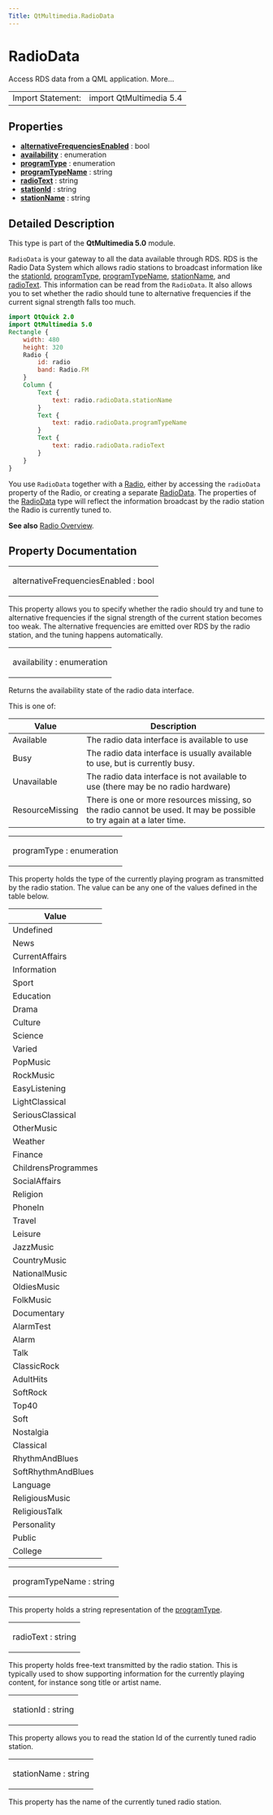 ```yaml
---
Title: QtMultimedia.RadioData
---
```

        
RadioData
=========

<span class="subtitle"></span>
Access RDS data from a QML application. More...

|                   |                         |
|-------------------|-------------------------|
| Import Statement: | import QtMultimedia 5.4 |

<span id="properties"></span>
Properties
----------

-   ****[alternativeFrequenciesEnabled](#alternativeFrequenciesEnabled-prop)**** : bool
-   ****[availability](#availability-prop)**** : enumeration
-   ****[programType](#programType-prop)**** : enumeration
-   ****[programTypeName](#programTypeName-prop)**** : string
-   ****[radioText](#radioText-prop)**** : string
-   ****[stationId](#stationId-prop)**** : string
-   ****[stationName](#stationName-prop)**** : string

<span id="details"></span>
Detailed Description
--------------------

This type is part of the **QtMultimedia 5.0** module.

`RadioData` is your gateway to all the data available through RDS. RDS is the Radio Data System which allows radio stations to broadcast information like the [stationId](#stationId-prop), [programType](#programType-prop), [programTypeName](#programTypeName-prop), [stationName](#stationName-prop), and [radioText](#radioText-prop). This information can be read from the `RadioData`. It also allows you to set whether the radio should tune to alternative frequencies if the current signal strength falls too much.

``` qml
import QtQuick 2.0
import QtMultimedia 5.0
Rectangle {
    width: 480
    height: 320
    Radio {
        id: radio
        band: Radio.FM
    }
    Column {
        Text {
            text: radio.radioData.stationName
        }
        Text {
            text: radio.radioData.programTypeName
        }
        Text {
            text: radio.radioData.radioText
        }
    }
}
```

You use `RadioData` together with a [Radio](../QtMultimedia.Radio.md), either by accessing the `radioData` property of the Radio, or creating a separate [RadioData](index.html). The properties of the [RadioData](index.html) type will reflect the information broadcast by the radio station the Radio is currently tuned to.

**See also** [Radio Overview](../QtMultimedia.radiooverview.md).

Property Documentation
----------------------

<table>
<colgroup>
<col width="100%" />
</colgroup>
<tbody>
<tr class="odd">
<td><p><span id="alternativeFrequenciesEnabled-prop"></span><span class="name">alternativeFrequenciesEnabled</span> : <span class="type">bool</span></p></td>
</tr>
</tbody>
</table>

This property allows you to specify whether the radio should try and tune to alternative frequencies if the signal strength of the current station becomes too weak. The alternative frequencies are emitted over RDS by the radio station, and the tuning happens automatically.

<table>
<colgroup>
<col width="100%" />
</colgroup>
<tbody>
<tr class="odd">
<td><p><span id="availability-prop"></span><span class="name">availability</span> : <span class="type">enumeration</span></p></td>
</tr>
</tbody>
</table>

Returns the availability state of the radio data interface.

This is one of:

| Value           | Description                                                                                                           |
|-----------------|-----------------------------------------------------------------------------------------------------------------------|
| Available       | The radio data interface is available to use                                                                          |
| Busy            | The radio data interface is usually available to use, but is currently busy.                                          |
| Unavailable     | The radio data interface is not available to use (there may be no radio hardware)                                     |
| ResourceMissing | There is one or more resources missing, so the radio cannot be used. It may be possible to try again at a later time. |

<table>
<colgroup>
<col width="100%" />
</colgroup>
<tbody>
<tr class="odd">
<td><p><span id="programType-prop"></span><span class="name">programType</span> : <span class="type">enumeration</span></p></td>
</tr>
</tbody>
</table>

This property holds the type of the currently playing program as transmitted by the radio station. The value can be any one of the values defined in the table below.

| Value               |
|---------------------|
| Undefined           |
| News                |
| CurrentAffairs      |
| Information         |
| Sport               |
| Education           |
| Drama               |
| Culture             |
| Science             |
| Varied              |
| PopMusic            |
| RockMusic           |
| EasyListening       |
| LightClassical      |
| SeriousClassical    |
| OtherMusic          |
| Weather             |
| Finance             |
| ChildrensProgrammes |
| SocialAffairs       |
| Religion            |
| PhoneIn             |
| Travel              |
| Leisure             |
| JazzMusic           |
| CountryMusic        |
| NationalMusic       |
| OldiesMusic         |
| FolkMusic           |
| Documentary         |
| AlarmTest           |
| Alarm               |
| Talk                |
| ClassicRock         |
| AdultHits           |
| SoftRock            |
| Top40               |
| Soft                |
| Nostalgia           |
| Classical           |
| RhythmAndBlues      |
| SoftRhythmAndBlues  |
| Language            |
| ReligiousMusic      |
| ReligiousTalk       |
| Personality         |
| Public              |
| College             |

<table>
<colgroup>
<col width="100%" />
</colgroup>
<tbody>
<tr class="odd">
<td><p><span id="programTypeName-prop"></span><span class="name">programTypeName</span> : <span class="type">string</span></p></td>
</tr>
</tbody>
</table>

This property holds a string representation of the [programType](#programType-prop).

<table>
<colgroup>
<col width="100%" />
</colgroup>
<tbody>
<tr class="odd">
<td><p><span id="radioText-prop"></span><span class="name">radioText</span> : <span class="type">string</span></p></td>
</tr>
</tbody>
</table>

This property holds free-text transmitted by the radio station. This is typically used to show supporting information for the currently playing content, for instance song title or artist name.

<table>
<colgroup>
<col width="100%" />
</colgroup>
<tbody>
<tr class="odd">
<td><p><span id="stationId-prop"></span><span class="name">stationId</span> : <span class="type">string</span></p></td>
</tr>
</tbody>
</table>

This property allows you to read the station Id of the currently tuned radio station.

<table>
<colgroup>
<col width="100%" />
</colgroup>
<tbody>
<tr class="odd">
<td><p><span id="stationName-prop"></span><span class="name">stationName</span> : <span class="type">string</span></p></td>
</tr>
</tbody>
</table>

This property has the name of the currently tuned radio station.

